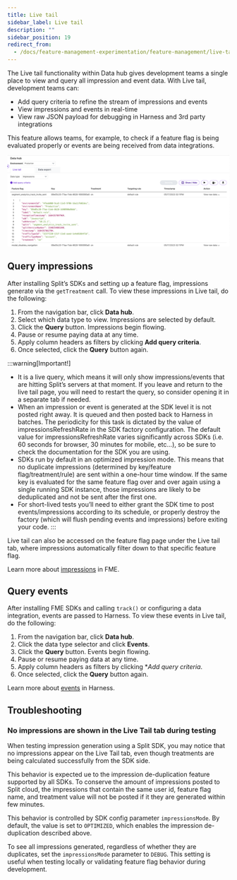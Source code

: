 ```yaml
---
title: Live tail
sidebar_label: Live tail
description: ""
sidebar_position: 19
redirect_from:
  - /docs/feature-management-experimentation/feature-management/live-tail
---
```


The Live tail functionality within Data hub gives development teams a single place to view and query all impression and event data. With Live tail, development teams can:

* Add query criteria to refine the stream of impressions and events
* View impressions and events in real-time
* View raw JSON payload for debugging in Harness and 3rd party integrations

This feature allows teams, for example, to check if a feature flag is being evaluated properly or events are being received from data integrations.

![](../static/live-tail.png)

## Query impressions 

After installing Split’s SDKs and setting up a feature flag, impressions generate via the `getTreatment` call. To view these impressions in Live tail, do the following:

1. From the navigation bar, click **Data hub**. 
2. Select which data type to view. Impressions are selected by default.
3. Click the **Query** button. Impressions begin flowing.
4. Pause or resume paying data at any time.
5. Apply column headers as filters by clicking **Add query criteria**.
6. Once selected, click the **Query** button again.

:::warning[Important!]
- It is a live query, which means it will only show impressions/events that are hitting Split’s servers at that moment. If you leave and return to the live tail page, you will need to restart the query, so consider opening it in a separate tab if needed.
- When an impression or event is generated at the SDK level it is not posted right away. It is queued and then posted back to Harness in batches. The periodicity for this task is dictated by the value of impressionsRefreshRate in the SDK factory configuration. The default value for impressionsRefreshRate varies significantly across SDKs (i.e. 60 seconds for browser, 30 minutes for mobile, etc...), so be sure to check the documentation for the SDK you are using.
- SDKs run by default in an optimized impression mode. This means that no duplicate impressions (determined by key/feature flag/treatment/rule) are sent within a one-hour time window. If the same key is evaluated for the same feature flag over and over again using a single running SDK instance, those impressions are likely to be deduplicated and not be sent after the first one.
- For short-lived tests you’ll need to either grant the SDK time to post events/impressions according to its schedule, or properly destroy the factory (which will flush pending events and impressions) before exiting your code.
:::

Live tail can also be accessed on the feature flag page under the Live tail tab, where impressions automatically filter down to that specific feature flag.

Learn more about [impressions](/docs/feature-management-experimentation/feature-management/impressions) in FME.

## Query events 

After installing FME SDKs and calling `track()` or configuring a data integration, events are passed to Harness. To view these events in Live tail, do the following:

1. From the navigation bar, click **Data hub**.
2. Click the data type selector and click **Events**.
3. Click the **Query** button. Events begin flowing.
4. Pause or resume paying data at any time.
5. Apply column headers as filters by clicking **Add query criteria*.
6. Once selected, click the **Query** button again.

Learn more about [events](/docs/feature-management-experimentation/release-monitoring/events/) in Harness.

## Troubleshooting

### No impressions are shown in the Live Tail tab during testing

When testing impression generation using a Split SDK, you may notice that no impressions appear on the Live Tail tab, even though treatments are being calculated successfully from the SDK side.

This behavior is expected ue to the impression de-duplication feature supported by all SDKs. To conserve the amount of impressions posted to Split cloud, the impressions that contain the same user id, feature flag name, and treatment value will not be posted if it they are generated within few minutes.

This behavior is controlled by SDK config parameter `impressionsMode`. By default, the value is set to `OPTIMIZED`, which enables the impression de-duplication described above.

To see all impressions generated, regardless of whether they are duplicates, set the `impressionsMode` parameter to `DEBUG`. This setting is useful when testing locally or validating feature flag behavior during development.